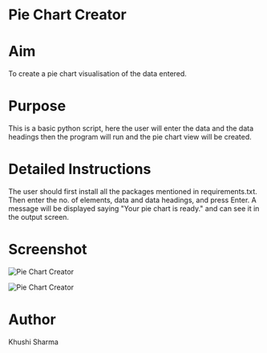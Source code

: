 # Pie Chart Creator

# Aim
To create a pie chart visualisation of the data entered.

# Purpose
This is a basic python script, here the user will enter the data and the data headings then the program will run and the pie chart view will be created.

# Detailed Instructions
The user should first install all the packages mentioned in requirements.txt. Then enter the no. of elements, data and data headings, and press Enter. A message will be displayed saying "Your pie chart is ready." and can see it in the output screen.

# Screenshot

![Pie Chart Creator](Media/Screenshot1.png)

![Pie Chart Creator](Media/Screenshot2.png)

# Author

Khushi Sharma